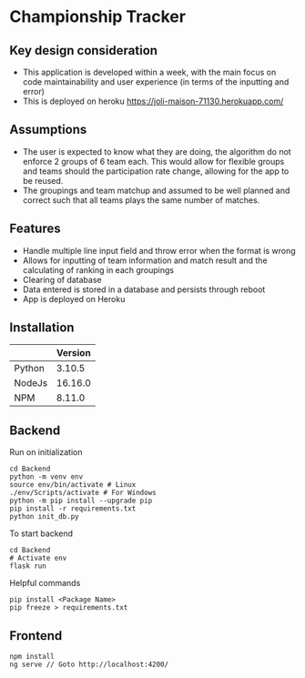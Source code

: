 # Championship Tracker

## Key design consideration
- This application is developed within a week, with the main focus on code maintainability and user experience (in terms of the inputting and error)
- This is deployed on heroku https://joli-maison-71130.herokuapp.com/

## Assumptions
- The user is expected to know what they are doing, the algorithm do not enforce 2 groups of 6 team each. This would allow for flexible groups and teams should the participation rate change, allowing for the app to be reused.
- The groupings and team matchup and assumed to be well planned and correct such that all teams plays the same number of matches.

## Features
- Handle multiple line input field and throw error when the format is wrong
- Allows for inputting of team information and match result and the calculating of ranking in each groupings
- Clearing of database
- Data entered is stored in a database and persists through reboot
- App is deployed on Heroku

## Installation
| | Version |
| --- | --- |
| Python | 3.10.5 |
| NodeJs | 16.16.0 |
| NPM | 8.11.0 |

## Backend
Run on initialization
```
cd Backend
python -m venv env
source env/bin/activate # Linux
./env/Scripts/activate # For Windows
python -m pip install --upgrade pip
pip install -r requirements.txt
python init_db.py
```

To start backend
```
cd Backend
# Activate env
flask run
```

Helpful commands
```
pip install <Package Name>
pip freeze > requirements.txt
```

## Frontend
```
npm install
ng serve // Goto http://localhost:4200/
```
